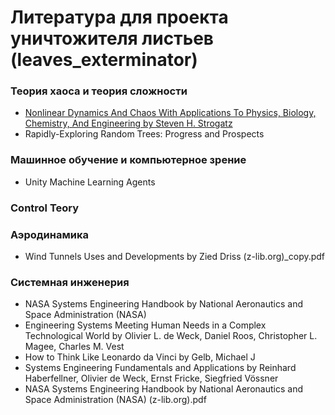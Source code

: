 # Литература для проекта уничтожителя листьев (leaves_exterminator)

### Теория хаоса и теория сложности 
[chaos_teory1]: http://url_to_book
* [Nonlinear Dynamics And Chaos With Applications To Physics, Biology, Chemistry, And Engineering by Steven H. Strogatz][chaos_teory1]
* Rapidly-Exploring Random Trees: Progress and Prospects

### Машинное обучение и компьютерное зрение
* Unity Machine Learning Agents

### Control Teory

### Аэродинамика
* Wind Tunnels Uses and Developments by Zied Driss (z-lib.org)_copy.pdf

### Системная инженерия
* NASA Systems Engineering Handbook by National Aeronautics and Space Administration (NASA)
* Engineering Systems Meeting Human Needs in a Complex Technological World by Olivier L. de Weck, Daniel Roos, Christopher L. Magee, Charles M. Vest
* How to Think Like Leonardo da Vinci by Gelb, Michael J
* Systems Engineering Fundamentals and Applications by Reinhard Haberfellner, Olivier de Weck, Ernst Fricke, Siegfried Vössner
* NASA Systems Engineering Handbook by National Aeronautics and Space Administration (NASA) (z-lib.org).pdf
